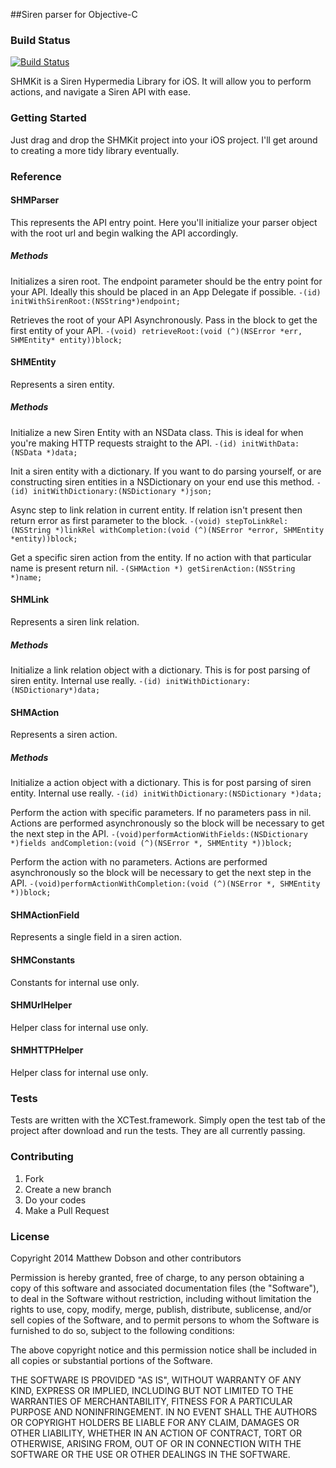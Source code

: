 ##Siren parser for Objective-C

### Build Status
[![Build Status](https://travis-ci.org/mdobson/SHMKit.png?branch=master)](https://travis-ci.org/mdobson/SHMKit)

SHMKit is a Siren Hypermedia Library for iOS. It will allow you to perform actions, and navigate a Siren API with ease.

### Getting Started

Just drag and drop the SHMKit project into your iOS project. I'll get around to creating a more tidy library eventually.

### Reference

#### SHMParser

This represents the API entry point. Here you'll initialize your parser object with the root url and begin walking the API accordingly.

##### Methods

Initializes a siren root. The endpoint parameter should be the entry point for your API. Ideally this should be placed in an App Delegate if possible.
```-(id) initWithSirenRoot:(NSString*)endpoint;```

Retrieves the root of your API Asynchronously. Pass in the block to get the first entity of your API.
```-(void) retrieveRoot:(void (^)(NSError *err, SHMEntity* entity))block;```


#### SHMEntity

Represents a siren entity. 

##### Methods

Initialize a new Siren Entity with an NSData class. This is ideal for when you're making HTTP requests straight to the API.
```-(id) initWithData:(NSData *)data;```

Init a siren entity with a dictionary. If you want to do parsing yourself, or are constructing siren entities in a NSDictionary on your end use this method.
```-(id) initWithDictionary:(NSDictionary *)json;```

Async step to link relation in current entity. If relation isn't present then return error as first parameter to the block.
```-(void) stepToLinkRel:(NSString *)linkRel withCompletion:(void (^)(NSError *error, SHMEntity *entity))block;```

Get a specific siren action from the entity. If no action with that particular name is present return nil.
```-(SHMAction *) getSirenAction:(NSString *)name;```

#### SHMLink

Represents a siren link relation.

##### Methods

Initialize a link relation object with a dictionary. This is for post parsing of siren entity. Internal use really.
```-(id) initWithDictionary:(NSDictionary*)data;```

#### SHMAction

Represents a siren action.

##### Methods

Initialize a action object with a dictionary. This is for post parsing of siren entity. Internal use really.
```-(id) initWithDictionary:(NSDictionary *)data;```

Perform the action with specific parameters. If no parameters pass in nil. Actions are performed asynchronously so the block will be necessary to get the next step in the API.
```-(void)performActionWithFields:(NSDictionary *)fields andCompletion:(void (^)(NSError *, SHMEntity *))block;```

Perform the action with no parameters. Actions are performed asynchronously so the block will be necessary to get the next step in the API.
```-(void)performActionWithCompletion:(void (^)(NSError *, SHMEntity *))block;```

#### SHMActionField

Represents a single field in a siren action.

#### SHMConstants

Constants for internal use only.

#### SHMUrlHelper

Helper class for internal use only.

#### SHMHTTPHelper

Helper class for internal use only.

### Tests

Tests are written with the XCTest.framework. Simply open the test tab of the project after download and run the tests. They are all currently passing.

### Contributing

1. Fork
2. Create a new branch
3. Do your codes
4. Make a Pull Request

### License

Copyright 2014 Matthew Dobson and other contributors

Permission is hereby granted, free of charge, to any person obtaining
a copy of this software and associated documentation files (the
"Software"), to deal in the Software without restriction, including
without limitation the rights to use, copy, modify, merge, publish,
distribute, sublicense, and/or sell copies of the Software, and to
permit persons to whom the Software is furnished to do so, subject to
the following conditions:

The above copyright notice and this permission notice shall be
included in all copies or substantial portions of the Software.

THE SOFTWARE IS PROVIDED "AS IS", WITHOUT WARRANTY OF ANY KIND,
EXPRESS OR IMPLIED, INCLUDING BUT NOT LIMITED TO THE WARRANTIES OF
MERCHANTABILITY, FITNESS FOR A PARTICULAR PURPOSE AND
NONINFRINGEMENT. IN NO EVENT SHALL THE AUTHORS OR COPYRIGHT HOLDERS BE
LIABLE FOR ANY CLAIM, DAMAGES OR OTHER LIABILITY, WHETHER IN AN ACTION
OF CONTRACT, TORT OR OTHERWISE, ARISING FROM, OUT OF OR IN CONNECTION
WITH THE SOFTWARE OR THE USE OR OTHER DEALINGS IN THE SOFTWARE.
